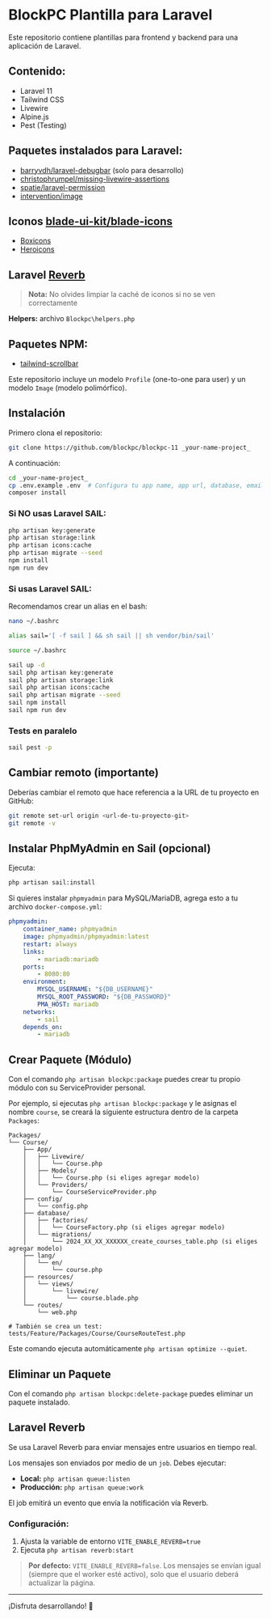 # BlockPC Plantilla para Laravel

Este repositorio contiene plantillas para frontend y backend para una aplicación de Laravel.

## Contenido:
- Laravel 11
- Tailwind CSS
- Livewire
- Alpine.js
- Pest (Testing)

## Paquetes instalados para Laravel:
- [barryvdh/laravel-debugbar](https://github.com/barryvdh/laravel-debugbar) (solo para desarrollo)
- [christophrumpel/missing-livewire-assertions](https://github.com/christophrumpel/missing-livewire-assertions)
- [spatie/laravel-permission](https://spatie.be/index.php/docs/laravel-permission)
- [intervention/image](http://image.intervention.io/)

## Iconos [blade-ui-kit/blade-icons](https://github.com/blade-ui-kit/blade-icons)
- [Boxicons](https://github.com/mallardduck/blade-boxicons)
- [Heroicons](https://github.com/blade-ui-kit/blade-heroicons)

## Laravel [Reverb](https://reverb.laravel.com/)

> **Nota:** No olvides limpiar la caché de iconos si no se ven correctamente

**Helpers:** archivo `Blockpc\helpers.php`

## Paquetes NPM:
- [tailwind-scrollbar](https://github.com/adoxography/tailwind-scrollbar)

Este repositorio incluye un modelo `Profile` (one-to-one para user) y un modelo `Image` (modelo polimórfico).

## Instalación

Primero clona el repositorio:

```bash
git clone https://github.com/blockpc/blockpc-11 _your-name-project_
```

A continuación:

```bash
cd _your-name-project_
cp .env.example .env  # Configura tu app name, app url, database, email, etc
composer install
```

### Si NO usas Laravel SAIL:

```bash
php artisan key:generate
php artisan storage:link
php artisan icons:cache
php artisan migrate --seed
npm install
npm run dev
```

### Si usas Laravel SAIL:

Recomendamos crear un alias en el bash:
```bash
nano ~/.bashrc

alias sail='[ -f sail ] && sh sail || sh vendor/bin/sail'

source ~/.bashrc
```

```bash
sail up -d
sail php artisan key:generate
sail php artisan storage:link
sail php artisan icons:cache
sail php artisan migrate --seed
sail npm install
sail npm run dev
```

### Tests en paralelo
```bash
sail pest -p
```

## Cambiar remoto (importante)

Deberías cambiar el remoto que hace referencia a la URL de tu proyecto en GitHub:

```bash
git remote set-url origin <url-de-tu-proyecto-git>
git remote -v
```

## Instalar PhpMyAdmin en Sail (opcional)

Ejecuta:
```bash
php artisan sail:install
```

Si quieres instalar `phpmyadmin` para MySQL/MariaDB, agrega esto a tu archivo `docker-compose.yml`:

```yaml
phpmyadmin:
    container_name: phpmyadmin
    image: phpmyadmin/phpmyadmin:latest
    restart: always
    links:
        - mariadb:mariadb
    ports:
        - 8080:80
    environment:
        MYSQL_USERNAME: "${DB_USERNAME}"
        MYSQL_ROOT_PASSWORD: "${DB_PASSWORD}"
        PMA_HOST: mariadb
    networks:
        - sail
    depends_on:
        - mariadb
```

## Crear Paquete (Módulo)

Con el comando `php artisan blockpc:package` puedes crear tu propio módulo con su ServiceProvider personal.

Por ejemplo, si ejecutas `php artisan blockpc:package` y le asignas el nombre `course`, se creará la siguiente estructura dentro de la carpeta `Packages`:

```
Packages/
└── Course/
    ├── App/
    │   ├── Livewire/
    │   │   └── Course.php
    │   ├── Models/
    │   │   └── Course.php (si eliges agregar modelo)
    │   └── Providers/
    │       └── CourseServiceProvider.php
    ├── config/
    │   └── config.php
    ├── database/
    │   ├── factories/
    │   │   └── CourseFactory.php (si eliges agregar modelo)
    │   └── migrations/
    │       └── 2024_XX_XX_XXXXXX_create_courses_table.php (si eliges agregar modelo)
    ├── lang/
    │   └── en/
    │       └── course.php
    ├── resources/
    │   └── views/
    │       └── livewire/
    │           └── course.blade.php
    └── routes/
        └── web.php

# También se crea un test:
tests/Feature/Packages/Course/CourseRouteTest.php
```

Este comando ejecuta automáticamente `php artisan optimize --quiet`.

## Eliminar un Paquete

Con el comando `php artisan blockpc:delete-package` puedes eliminar un paquete instalado.

## Laravel Reverb

Se usa Laravel Reverb para enviar mensajes entre usuarios en tiempo real.

Los mensajes son enviados por medio de un `job`. Debes ejecutar:
- **Local:** `php artisan queue:listen`
- **Producción:** `php artisan queue:work`

El job emitirá un evento que envía la notificación vía Reverb.

### Configuración:
1. Ajusta la variable de entorno `VITE_ENABLE_REVERB=true`
2. Ejecuta `php artisan reverb:start`

> **Por defecto:** `VITE_ENABLE_REVERB=false`. Los mensajes se envían igual (siempre que el worker esté activo), solo que el usuario deberá actualizar la página.

---

¡Disfruta desarrollando! 🚀
